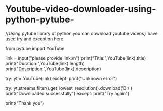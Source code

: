 # Youtube-video-downloader-using-python-pytube-
//Using pytube library of python you can download youtube videos,i have used try and exception here.

from pytube import YouTube 

link = input("please provide link:\n")
print("Title:",YouTube(link).title)
print("Duration:",YouTube(link).length)
print("Description:",YouTube(link).description)

try:
    yt = YouTube(link)
except:
    print("Unknown error")

try:
    yt.streams.filter().get_lowest_resolution().download('D:/')
    print("Downloaded successfully")
except:
    print("Try again")

print("Thank you")
